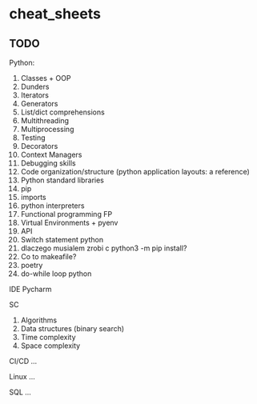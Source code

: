 # cheat_sheets

## TODO
Python:
1. Classes + OOP
2. Dunders
3. Iterators
4. Generators
5. List/dict comprehensions
6. Multithreading
7. Multiprocessing
8. Testing 
9. Decorators
10. Context Managers
11. Debugging skills
12. Code organization/structure (python application layouts: a reference)
14. Python standard libraries
15. pip
16. imports
17. python interpreters
18. Functional programming FP
19. Virtual Environments + pyenv
20. API
21. Switch statement python
22. dlaczego musialem zrobi c python3 -m pip install?
23. Co to makeafile?
24. poetry
25. do-while loop python


IDE
Pycharm

SC
1. Algorithms
2. Data structures (binary search)
3. Time complexity
4. Space complexity

CI/CD
...

Linux
...

SQL
... 